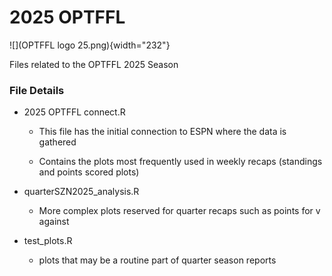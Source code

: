 # 2025 OPTFFL

![](OPTFFL logo 25.png){width="232"}

Files related to the OPTFFL 2025 Season

### File Details

-   2025 OPTFFL connect.R

    -   This file has the initial connection to ESPN where the data is gathered

    -   Contains the plots most frequently used in weekly recaps (standings and points scored plots)

-   quarterSZN2025_analysis.R

    -   More complex plots reserved for quarter recaps such as points for v against

-   test_plots.R

    -   plots that may be a routine part of quarter season reports
